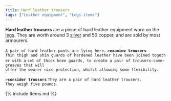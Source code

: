 ```yaml
---
title: Hard leather trousers
tags: ["Leather equipment", "Legs items"]
---
```

**Hard leather trousers** are a piece of hard leather equipment worn on
the [legs](legs "wikilink"). They are worth around 3
[silver](silver "wikilink") and 50 copper, and are sold by most
armourers.

`A pair of hard leather pants are lying here.`
`>`**`examine trousers`**
`Thin thigh and shin guards of hardened leather have been joined together with a`
`set of thick knee guards, to create a pair of trousers-come-greaves that will`
`offer the wearer nice protection, whilst allowing some flexibility.`

`>`**`consider trousers`**
`They are a pair of hard leather trousers.`
`They weigh five pounds.`

{% include Items.md %}
